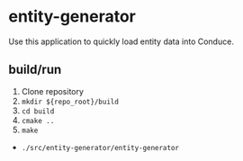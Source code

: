 # entity-generator

Use this application to quickly load entity data into Conduce.

## build/run

1. Clone repository
1. `mkdir ${repo_root}/build`
1. `cd build`
1. `cmake ..`
1. `make`

- `./src/entity-generator/entity-generator`
